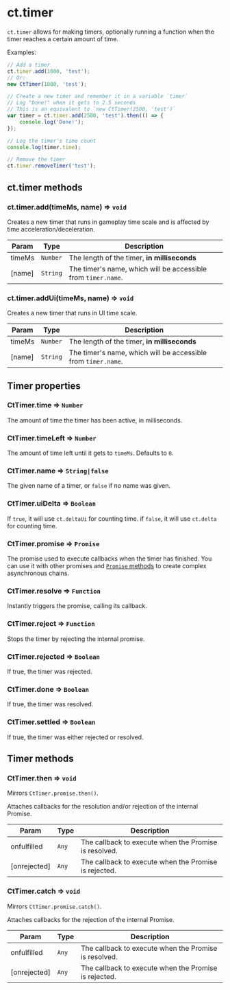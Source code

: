 # ct.timer

`ct.timer` allows for making timers, optionally running a function when the timer reaches a certain amount of time.

Examples:

```js
// Add a timer
ct.timer.add(1000, 'test');
// Or:
new CtTimer(1000, 'test');

// Create a new timer and remember it in a variable `timer`
// Log "Done!" when it gets to 2.5 seconds
// This is an equivalent to `new CtTimer(2500, 'test')`
var timer = ct.timer.add(2500, 'test').then(() => {
    console.log('Done!');
});

// Log the timer's time count
console.log(timer.time);

// Remove the timer
ct.timer.removeTimer('test');
```

## ct.timer methods

### ct.timer.add(timeMs, name) ⇒ <code>void</code>
Creates a new timer that runs in gameplay time scale and is affected by time acceleration/deceleration.

| Param | Type | Description |
| --- | --- | --- |
| timeMs | <code>Number</code> | The length of the timer, **in milliseconds** |
| [name] | <code>String</code> | The timer's name, which will be accessible from `timer.name`. |

### ct.timer.addUi(timeMs, name) ⇒ <code>void</code>
Creates a new timer that runs in UI time scale.

| Param | Type | Description |
| --- | --- | --- |
| timeMs | <code>Number</code> | The length of the timer, **in milliseconds** |
| [name] | <code>String</code> | The timer's name, which will be accessible from `timer.name`. |

## Timer properties

### CtTimer.time ⇒ <code>Number</code>

The amount of time the timer has been active, in milliseconds.

### CtTimer.timeLeft ⇒ <code>Number</code>

The amount of time left until it gets to `timeMs`. Defaults to `0`.

### CtTimer.name ⇒ <code>String|false</code>

The given name of a timer, or `false` if no name was given.

### CtTimer.uiDelta ⇒ <code>Boolean</code>

If `true`, it will use `ct.deltaUi` for counting time. if `false`, it will use `ct.delta` for counting time.

### CtTimer.promise ⇒ <code>Promise</code>

The promise used to execute callbacks when the timer has finished. You can use it with other promises and [`Promise` methods](https://developer.mozilla.org/en-US/docs/Web/JavaScript/Reference/Global_Objects/Promise) to create complex asynchronous chains.

### CtTimer.resolve ⇒ <code>Function</code>

Instantly triggers the promise, calling its callback.

### CtTimer.reject ⇒ <code>Function</code>

Stops the timer by rejecting the internal promise.

### CtTimer.rejected ⇒ <code>Boolean</code>

If true, the timer was rejected.

### CtTimer.done ⇒ <code>Boolean</code>

If true, the timer was resolved.

### CtTimer.settled ⇒ <code>Boolean</code>

If true, the timer was either rejected or resolved.

## Timer methods

### CtTimer.then ⇒ <code>void</code>

Mirrors `CtTimer.promise.then()`.

Attaches callbacks for the resolution and/or rejection of the internal Promise.

| Param | Type | Description |
| --- | --- | --- |
| onfulfilled | <code>Any</code> | The callback to execute when the Promise is resolved. |
| [onrejected] | <code>Any</code> | The callback to execute when the Promise is rejected. |

### CtTimer.catch ⇒ <code>void</code>

Mirrors `CtTimer.promise.catch()`.

Attaches callbacks for the rejection of the internal Promise.

| Param | Type | Description |
| --- | --- | --- |
| onfulfilled | <code>Any</code> | The callback to execute when the Promise is resolved. |
| [onrejected] | <code>Any</code> | The callback to execute when the Promise is rejected. |